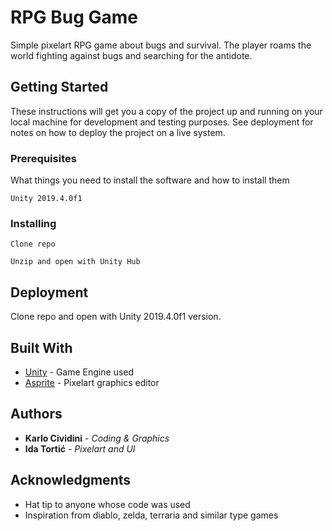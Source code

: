 # RPG Bug Game

Simple pixelart RPG game about bugs and survival. The player roams the world fighting against bugs and searching for the antidote.

## Getting Started

These instructions will get you a copy of the project up and running on your local machine for development and testing purposes. See deployment for notes on how to deploy the project on a live system.

### Prerequisites

What things you need to install the software and how to install them

```
Unity 2019.4.0f1
```

### Installing

```
Clone repo
```
```
Unzip and open with Unity Hub
```

## Deployment

Clone repo and open with Unity 2019.4.0f1 version.

## Built With

* [Unity](https://unity.com/) - Game Engine used
* [Asprite](https://www.aseprite.org/) - Pixelart graphics editor

## Authors

* **Karlo Cividini** - *Coding & Graphics*
* **Ida Tortić** - *Pixelart and UI*

## Acknowledgments

* Hat tip to anyone whose code was used
* Inspiration from diablo, zelda, terraria and similar type games

